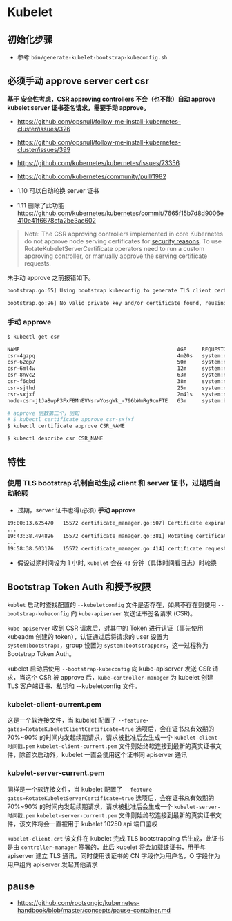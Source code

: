 # Kubelet

## 初始化步骤

* 参考 `bin/generate-kubelet-bootstrap-kubeconfig.sh`

## 必须手动 approve server cert csr

**基于 [安全性考虑](https://kubernetes.io/docs/reference/command-line-tools-reference/kubelet-tls-bootstrapping/#certificate-rotation)，CSR approving controllers 不会（也不能）自动 approve kubelet server 证书签名请求，需要手动 approve。**

* https://github.com/opsnull/follow-me-install-kubernetes-cluster/issues/326
* https://github.com/opsnull/follow-me-install-kubernetes-cluster/issues/399
* https://github.com/kubernetes/kubernetes/issues/73356
* https://github.com/kubernetes/community/pull/1982

* 1.10 可以自动轮换 server 证书
* 1.11 删除了此功能 https://github.com/kubernetes/kubernetes/commit/7665f15b7d8d9006e410e41f6678cfa2be3ac602

> Note: The CSR approving controllers implemented in core Kubernetes do not approve node serving certificates for [security reasons](https://github.com/kubernetes/community/pull/1982). To use RotateKubeletServerCertificate operators need to run a custom approving controller, or manually approve the serving certificate requests.

未手动 approve 之前报错如下。

```bash
bootstrap.go:65] Using bootstrap kubeconfig to generate TLS client cert, key and kubeconfig file

bootstrap.go:96] No valid private key and/or certificate found, reusing existing private key or creating a new one
```

### 手动 approve

```bash
$ kubectl get csr

NAME                                                   AGE     REQUESTOR                 CONDITION
csr-4gzpq                                              4m20s   system:node:node1         Pending
csr-62qp7                                              50m     system:node:node1         Pending
csr-6ml4w                                              12m     system:node:node1         Pending
csr-8nvc2                                              63m     system:node:node1         Pending
csr-f6gbd                                              38m     system:node:node1         Pending
csr-sjthd                                              25m     system:node:node1         Pending
csr-sxjxf                                              2m41s   system:node:node1         Pending
node-csr-j1Ja8wpP3FxFBMnEVNsrwYosgWk_-796bWmRg9cnFTE   63m     system:bootstrap:fp7k2i   Approved,Issued

# approve 倒数第二个，例如
# $ kubectl certificate approve csr-sxjxf
$ kubectl certificate approve CSR_NAME

$ kubectl describe csr CSR_NAME
```

## 特性

### 使用 TLS bootstrap 机制自动生成 client 和 server 证书，过期后自动轮转

* 过期，server 证书也得(必须) **手动 approve**

```bash
19:00:13.625470   15572 certificate_manager.go:507] Certificate expiration is 2019-10-31 11:55:00 +0000 UTC, rotation deadline is 2019-10-31 11:43:38.484582973 +0000 UTC
...
19:43:38.494896   15572 certificate_manager.go:381] Rotating certificates
...
19:58:38.503176   15572 certificate_manager.go:414] certificate request was not signed: timed out waiting for the condition (未手动 approve 报错)
```

* 假设过期时间设为 1 小时, `kubelet` 会在 `43` 分钟（具体时间看日志）时轮换

## Bootstrap Token Auth 和授予权限

`kublet` 启动时查找配置的 `--kubeletconfig` 文件是否存在，如果不存在则使用 `--bootstrap-kubeconfig` 向 `kube-apiserver` 发送证书签名请求 (CSR)。

`kube-apiserver` 收到 CSR 请求后，对其中的 Token 进行认证（事先使用 kubeadm 创建的 token），认证通过后将请求的 user 设置为 `system:bootstrap:`，group 设置为 `system:bootstrappers`，这一过程称为 Bootstrap Token Auth。

kubelet 启动后使用 `--bootstrap-kubeconfig` 向 kube-apiserver 发送 CSR 请求，当这个 CSR 被 approve 后，`kube-controller-manager` 为 kubelet 创建 TLS 客户端证书、私钥和 --kubeletconfig 文件。

### kubelet-client-current.pem

这是一个软连接文件，当 kubelet 配置了 `--feature-gates=RotateKubeletClientCertificate=true` 选项后，会在证书总有效期的 70%~90% 的时间内发起续期请求，请求被批准后会生成一个 `kubelet-client-时间戳.pem` `kubelet-client-current.pem` 文件则始终软连接到最新的真实证书文件，除首次启动外，kubelet 一直会使用这个证书同 apiserver 通讯

### kubelet-server-current.pem

同样是一个软连接文件，当 kubelet 配置了 `--feature-gates=RotateKubeletServerCertificate=true` 选项后，会在证书总有效期的 70%~90% 的时间内发起续期请求，请求被批准后会生成一个 `kubelet-server-时间戳.pem` `kubelet-server-current.pem` 文件则始终软连接到最新的真实证书文件，该文件将会一直被用于 kubelet 10250 api 端口鉴权

`kubelet-client.crt` 该文件在 kubelet 完成 TLS bootstrapping 后生成，此证书是由 `controller-manager` 签署的，此后 kubelet 将会加载该证书，用于与 apiserver 建立 TLS 通讯，同时使用该证书的 CN 字段作为用户名，O 字段作为用户组向 apiserver 发起其他请求

## pause

* https://github.com/rootsongjc/kubernetes-handbook/blob/master/concepts/pause-container.md
